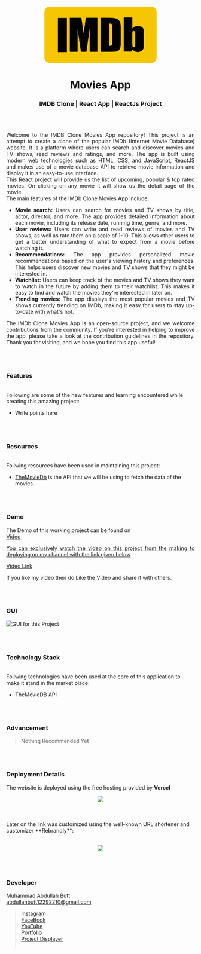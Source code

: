 <p align="center">
  <img src = "/External Images/logo.png" width="300">
</p>

<h1 align="center">
  Movies App
</h1>

<h3 align="center">
   IMDB Clone | React App | ReactJs Project
</h3>


<br><br>

<p align="justify">
Welcome to the IMDB Clone Movies App repository! This project is an attempt to create a clone of the popular IMDb (Internet Movie Database) website. It is a platform where users can search and discover movies and TV shows, read reviews and ratings, and more. The app is built using modern web technologies such as HTML, CSS, and JavaScript, ReactJS and makes use of a movie database API to retrieve movie information and display it in an easy-to-use interface.<br>
This React project will provide us the list of upcoming, popular & top rated movies. On clicking on any movie it will show us the detail page of the movie.<br>
The main features of the IMDb Clone Movies App include:
<ul>
<li align="justify"> <b>Movie search:</b> Users can search for movies and TV shows by title, actor, director, and more. The app provides detailed information about each movie, including its release date, running time, genre, and more.</li>
<li align="justify"> <b>User reviews:</b> Users can write and read reviews of movies and TV shows, as well as rate them on a scale of 1-10. This allows other users to get a better understanding of what to expect from a movie before watching it.</li>
<li align="justify"> <b>Recommendations:</b> The app provides personalized movie recommendations based on the user's viewing history and preferences. This helps users discover new movies and TV shows that they might be interested in.</li>
<li align="justify"> <b>Watchlist:</b> Users can keep track of the movies and TV shows they want to watch in the future by adding them to their watchlist. This makes it easy to find and watch the movies they're interested in later on.</li>
<li align="justify"> <b>Trending movies:</b> The app displays the most popular movies and TV shows currently trending on IMDb, making it easy for users to stay up-to-date with what's hot.</li>
</ul>
</p>
<p align="justify">
The IMDb Clone Movies App is an open-source project, and we welcome contributions from the community. If you're interested in helping to improve the app, please take a look at the contribution guidelines in the repository. Thank you for visiting, and we hope you find this app useful!
</p>


<br><br>
<!-- ................................................................................................................................. -->


### Features
<br>
Following are some of the new features and learning encountered while creating this amazing project:

- Write points here


<br><br>
<!-- ................................................................................................................................. -->


### Resources
<br>
Follwing resources have been used in maintaining this project:

- [TheMovieDb](https://developers.themoviedb.org/3/getting-started/introduction) is the API that we will be using to fetch the data of the movies.


<br><br>
<!-- ................................................................................................................................. -->


### Demo
<p align="justify">
  The Demo of this working project can be found on <br>
  <a href="></a>
</p>


<br><br>
<!-- ................................................................................................................................. -->



### Video
<p align="justify">
You can exclusively watch the video on this project from the making to deploying on my     channel with the link given below<br>

  [Video Link](# ) <br>

  If you like my video then do Like the Video and share it with others.
</p>


<br><br>
<!-- ................................................................................................................................. -->



### GUI
![GUI for this Project](path)


<br><br>
<!-- ................................................................................................................................. -->




### Technology Stack
<br>
Follwing technologies have been used at the core of this application to make it stand in the market place:

- TheMovieDB API


<br><br>
<!-- ................................................................................................................................. -->


### Advancement

> Nothing Recommended Yet

<br><br>
<!-- ................................................................................................................................. -->


### Deployment Details

The website is deployed using the free hosting provided by **Vercel**
<p align = "center">
  <img src = "https://branditechture.agency/brand-logos/wp-content/uploads/wpdm-cache/Vercel-900x0.png" width = "300">
</p>
<br><br>
Later on the link was customized using the well-known URL shortener and customizer **Rebrandly**:<br><br>
<p align = "center">
  <img src = "https://www.rebrandly.com/images/URL-Shortener.fileextension.svg" width = "300">
</p>


<br><br>
<!-- ................................................................................................................................. -->


### Developer

Muhammad Abdullah Butt <br>
abdullahbutt12292210@gmail.com <br>
> [Instagram](https://www.instagram.com/abdullah.butt.22/)<br>
> [FaceBook](https://www.facebook.com/profile.php?id=100076291614529)<br>
> [YouTube](https://www.youtube.com/channel/UCnuOFQyMywg-KuoN-lmav1Q)<br>
> [Portfolio](https://rebrand.ly/MuhammadAbdullahButt_MABCORP)<br>
> [Project Displayer]( https://rebrand.ly/ProjectDisplayer_MABCORP)
<br><br>
<!-- ................................................................................................................................. -->






